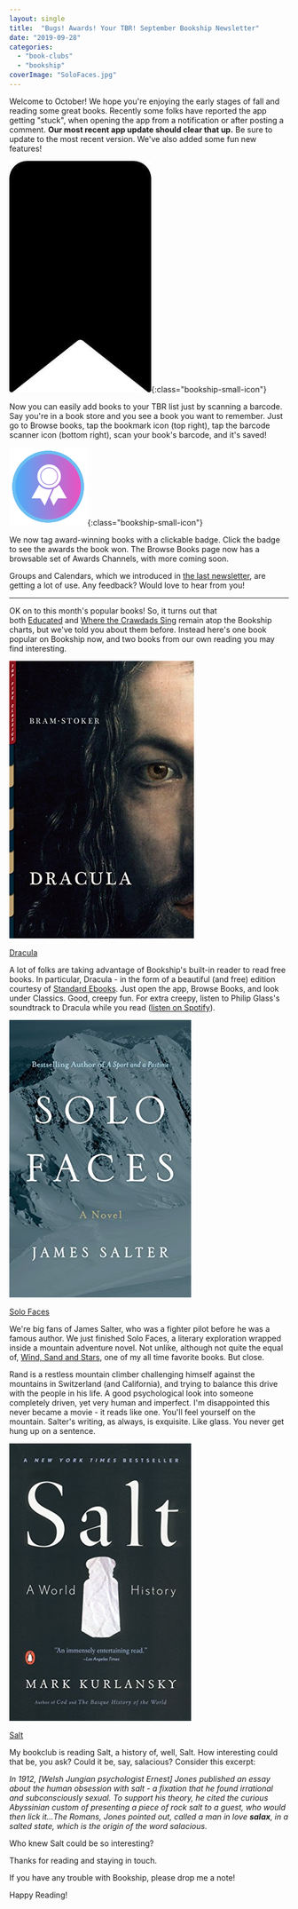 ```yaml
---
layout: single
title:  "Bugs! Awards! Your TBR! September Bookship Newsletter"
date: "2019-09-28"
categories: 
  - "book-clubs"
  - "bookship"
coverImage: "SoloFaces.jpg"
---
```


Welcome to October! We hope you're enjoying the early stages of fall and reading some great books. Recently some folks have reported the app getting "stuck", when opening the app from a notification or after posting a comment. **Our most recent app update should clear that up.** Be sure to update to the most recent version. We've also added some fun new features!

![](/assets/images/d78cd73b-f407-4792-b658-510aa22fcc6c.jpg){:class="bookship-small-icon"}

Now you can easily add books to your TBR list just by scanning a barcode. Say you're in a book store and you see a book you want to remember. Just go to Browse books, tap the bookmark icon (top right), tap the barcode scanner icon (bottom right), scan your book's barcode, and it's saved!

![](/assets/images/bc58e121-3118-477a-b1e9-7ac3adafc274.png){:class="bookship-small-icon"}

We now tag award-winning books with a clickable badge. Click the badge to see the awards the book won. The Browse Books page now has a browsable set of Awards Channels, with more coming soon.

Groups and Calendars, which we introduced in [the last newsletter](https://blog.bookshipapp.com/2019/07/17/%f0%9f%93%85-%e2%8f%b0-calendars-groups-and-reminders/), are getting a lot of use. Any feedback? Would love to hear from you!

* * *

OK on to this month's popular books! So, it turns out that both [Educated](http://email.mg.thehawaiiproject.com/c/eJx1kE1vpDAMhn8NcwMRBwY4cIDOVKJduuq3ujdDzJAdQlDIlHZ__YZWmvZSKbLs97Ed2yKPoq5pNjKHkGVhBiljURrHAQsgLvZZmexTKDkU0c6LQnUIbE89LijlZPRfam3QarXpcyaSrI0ySjtqUhC8Iep4gyFnSddl0G2GvLd2mj1eeHDp3rIsASr8p8e1gxP24tSiJeHXpLQ0_gMa9J9ptvqVjE-N1keXJSZnyjCB8tdTnXKPX96fmrk1crJSj5Xw-K64rorqun56udrWV4_bu99_Xm492Fo8ONhqQW8KJx9Cpw1yPF44xYE3BU5oUU0ugBDiNTKEVr6umG3jLObftOK-unH61ygbk9dojsGC9ijHmblzHRTK4eNA6t1vT24V5Qu0mHtJ6QHQih_eJ3L-x11gXXLu5XRDyzyQtWRWBBfOum-FHA_V7jO5w2GmT2L1uf7HAc5tTjMZKc4FLIlXP9n9B4h-ntY) and [Where the Crawdads Sing](http://email.mg.thehawaiiproject.com/c/eJx1kE1vnDAQhn8NewPBGPNx4MAuiUSiTdRuP5TeBjws7mKMbG9J-utrEmnbSyVrNPM-M-PRK6o0HbpuJyuIkzIuoUiStOA8SiLg9V25z-8K2DOo0yZIY3WO3EgjrijlYvRP6l3Ua7UbKzYUPRvKgsqeJ2kuBiIBGWOlSDnvhm43VaNziw1YHcC9f-u6Rqjwt563DV74PpKh8GBwFShseJLzOWxokhg-rzRb3yEWH-Kccdgu5QG7P1072xu5OKnnVgSsqR_bun08fnt5yI4PX7PPzz9ePgWQOTx72GtBrwqXEGKvTXK-HLziwasCL_SoFl9ADHyrDKGTvzacZLzk7B-tPrVPXv97ys5URzSXaEV3kbNNvFVnhXJ6N0e9hf3VOq1CgQ6rIN8HALThL28L-fzdE-i0vthRLk-02omcI7MhOPjovxXejrb5aB5wsvRBnL7N__eA25qrJSPFbSDJ-ZbnzR-zepvG) remain atop the Bookship charts, but we've told you about them before. Instead here's one book popular on Bookship now, and two books from our own reading you may find interesting.

![](/assets/images/Dracula.jpg)

[Dracula](http://www.amazon.com/Dracula-Bram-Stoker/dp/1494207397?SubscriptionId=AKIAIKMVYJ6MJU6ROZYQ&tag=codexmap-20&linkCode=xm2&camp=2025&creative=165953&creativeASIN=1494207397)

A lot of folks are taking advantage of Bookship's built-in reader to read free books. In particular, Dracula - in the form of a beautiful (and free) edition courtesy of [Standard Ebooks](http://email.mg.thehawaiiproject.com/c/eJx1TsuOgzAM_Bq4NSKBNOSQAyxdqYfuaX8gJA6kPIKSVKh_v0AlbitZ9sjjmbEWRWHaNrWCZJhnnJQYFyWlCCNCqxuv2a0kdU6qokmKbOpQ7KGXq7R28e4JKiLlprQXRhluVE6ZIhzafegr5VxdqWk5yyEdRR_jEpK8Ssj3ViHKWUuvoXVuCMj5blumXjykH9Aq42DngLfIbpJ2PEKm90W9QnTTRcsoRcLqhBDY6d_3Ahs-vMnh19vlB9YwQozgd4p8bd2D1Hbu7s3n2MgxwIeJ7tT_-8Bp8wrgrT4FmNEds-YPtTFkpg). Just open the app, Browse Books, and look under Classics. Good, creepy fun. For extra creepy, listen to Philip Glass's soundtrack to Dracula while you read ([listen on Spotify](http://email.mg.thehawaiiproject.com/c/eJx1TstugzAQ_BpzC8IPajhwgJJIqZqmUlGr9mbjDTiBmNimafr1hUTKravV7mhnZzQqY2wnZaAzEuE0SkmCMUviOMQhifNlWvBlQgpKclYiFvVN6FtoxVloPVizh9qHtemDNqtxymNeUyEJk5zQhHERKVVPRbmKadBlrfeDQzRHZDW1GeAYusF4vbvMHtNJdHKcN319Gj-X6e9Dvt0-b9f7yuKP0wnRldOIlrApV-8_FXvrRBKB-aoa-V3mgc02wh7Cs_AHfXR4Ctv0QnfXeP1lUY_Om36hhBcZ4gUiBGa6ugww4WsqIo05uFYPL3B2HXgPdqbI4zQtCKWPzbq8Pe9E5-DGeHPX_xvgbjM6sFrdBZjHM-blH5FNdqc)).

![](/assets/images/SoloFaces.jpg)

[Solo Faces](http://www.amazon.com/Solo-Faces-Novel-James-Salter/dp/0865473218?SubscriptionId=AKIAIKMVYJ6MJU6ROZYQ&tag=codexmap-20&linkCode=xm2&camp=2025&creative=165953&creativeASIN=0865473218)

We're big fans of James Salter, who was a fighter pilot before he was a famous author. We just finished Solo Faces, a literary exploration wrapped inside a mountain adventure novel. Not unlike, although not quite the equal of, [Wind, Sand and Stars](http://email.mg.thehawaiiproject.com/c/eJx1kN9PgzAQx_8a9gZpC4XxwAOTmaCZRvFH9O1ou1FHW1I62fzrLTOZvpg031w_37vr9XiRJNu2XciCIJyjnCwxTpaURjgitFznq2y9JKuYlEkVJEjtIteJDiaQcrDmQzAXMaMWXUERxLjlVOQZxoQDxpSmS7aFGDGEWLLoi865IYjLgFz7M01TBAq-jJ4bePAqNQ8bmMWBHcNSOyO18EhqF66Ph0HYUyhaY_Y-mw9eVgjlTYMf6jKIr5tDOzIrByeNrnkQV-VtXda3m5e3m3Rz85w-3r-_PQQkdbDzJjNcHBUMIUGe9VLvrzzxxlERDxgoP2pFEKHzzQpw8nO2cUpzGv9hZVPfef47ysIWG7D7aAK3l3rEfms7BbI_70mdQnYYnVEhBwdFkK0CQsRsP50G4ePzfsj8ybGTw52Yxl44J-xskSuv_lku9a6ufpK30I_ix3HmUv_vAJc2h1FYyS8FOKNznFXfd22gQg), one of my all time favorite books. But close.  
  
Rand is a restless mountain climber challenging himself against the mountains in Switzerland (and California), and trying to balance this drive with the people in his life. A good psychological look into someone completely driven, yet very human and imperfect. I'm disappointed this never became a movie - it reads like one. You'll feel yourself on the mountain. Salter's writing, as always, is exquisite. Like glass. You never get hung up on a sentence.  

![](/assets/images/Salt.jpg)

[Salt](https://www.thehawaiiproject.com/book/Salt-A-World-History--by--Mark-Kurlansky--40194)

My bookclub is reading Salt, a history of, well, Salt. How interesting could that be, you ask? Could it be, say, salacious? Consider this excerpt:  
  
_In 1912, \[Welsh Jungian psychologist Ernest\] Jones published an essay about the human obsession with salt - a fixation that he found irrational and subconsciously sexual. To support his theory, he cited the curious Abyssinian custom of presenting a piece of rock salt to a guest, who would then lick it...The Romans, Jones pointed out, called a man in love_ **_salax_**_, in a salted state, which is the origin of the word salacious._  
  
Who knew Salt could be so interesting?

Thanks for reading and staying in touch.

If you have any trouble with Bookship, please drop me a note!

Happy Reading!
